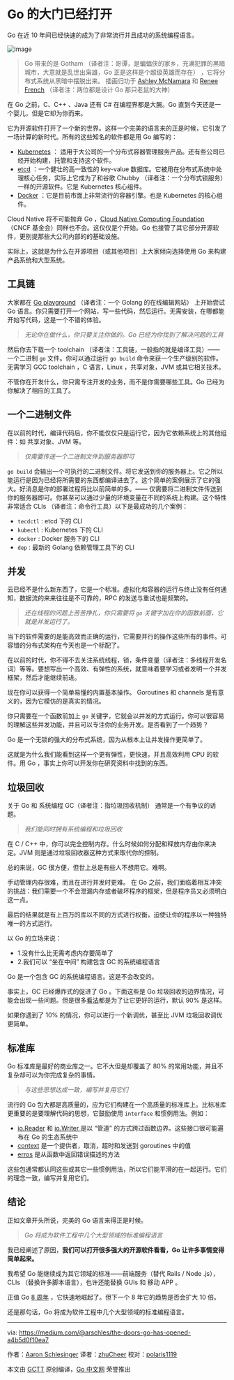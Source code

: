 # Go 的大门已经打开

Go 在近 10 年间已经快速的成为了非常流行并且成功的系统编程语言。

![image](https://raw.githubusercontent.com/studygolang/gctt-images/master/go-door/BATMAN_GOPHER.png)

> Go 带来的是 Gotham （译者注：哥谭，是蝙蝠侠的家乡，充满犯罪的黑暗城市，大意就是乱世出枭雄，Go 正是这样是个超级英雄而存在） ，它将分布式系统从黑暗中摆脱出来。 插画归功于 [Ashley McNamara](https://twitter.com/ashleymcnamara?ref_src=twsrc%5Egoogle%7Ctwcamp%5Eserp%7Ctwgr%5Eauthor) 和 [Renee French](https://twitter.com/reneefrench?ref_src=twsrc%5Egoogle%7Ctwcamp%5Eserp%7Ctwgr%5Eauthor) （译者注：两位都是设计 Go 那只老鼠的大神）

在 Go 之前，C、C++ 、Java 还有 C# 在编程界都是大腕。Go 直到今天还是一个婴儿，但是它却为你而来。

它为开源软件打开了一个新的世界。这样一个完美的语言来的正是时候，它引发了一场计算的新时代。所有的这些知名的软件都是用 Go 编写的：

* [Kubernetes](https://kubernetes.io/) ： 适用于大公司的一个分布式容器管理服务产品。还有些公司已经开始构建，托管和支持这个软件。
* [etcd](https://github.com/coreos/etcd) ：一个健壮的高一致性的 key-value 数据库。它被用在分布式系统中处理核心任务，实际上它成为了和谷歌 Chubby （译者注：一个分布式锁服务） 一样的开源软件。它是 Kubernetes 核心组件。
* [Docker](http://docker.com/) ：它是目前市面上非常流行的容器引擎。也是 Kubernetes 的核心组件。

Cloud Native 将不可能抛弃 Go ，[Cloud Native Computing Foundation](https://www.cncf.io) （CNCF 基金会）同样也不会。这仅仅是个开始。Go 也接管了其它部分开源软件，更别提那些大公司内部的的基础设施。

实际上，这就是为什么在开源项目（或其他项目）上大家倾向选择使用 Go 来构建产品系统和大型系统。

## 工具链

大家都在 [Go playground](https://play.golang.org/) （译者注：一个 Golang 的在线编辑网站） 上开始尝试 Go 语言。你只需要打开一个网站，写一些代码，然后运行。无需安装，在哪都能开始写代码，这是一个不错的体验。

> _无论你在做什么，你只要关注你做的。Go 已经为你找到了解决问题的工具_

然后你去下载一个 toolchain （译者注：工具链，一般指的就是编译工具）—— 一个二进制 `go` 文件。你可以通过运行 `go build` 命令来获一个生产级别的软件。无需学习 GCC toolchain ，C 语言，Linux ，共享对象，JVM 或其它相关技术。

不管你在开发什么，你只需专注开发的业务，而不是你需要哪些工具。Go 已经为你解决了相应的工具了。

## 一个二进制文件

在以前的时代，编译代码后，你不能仅仅只是运行它，因为它依赖系统上的其他组件：如 共享对象、JVM 等。

> _仅需要传送一个二进制文件到服务器即可_

`go build` 会输出一个可执行的二进制文件。将它发送到你的服务器上。它之所以能运行是因为已经将所需要的东西都编译进去了。这个简单的案例展示了它的强大。好消息是你的部署过程将比以前简单的多。—— 仅需要将二进制文件传送到你的服务器即可。你甚至可以通过少量的环境变量在不同的系统上构建。这个特性非常适合 CLIs （译者注：命令行工具）以下是最成功的几个案例：

* `tecdctl` : etcd 下的 CLI
* `kubectl` : Kubernetes 下的 CLI
* `docker` : Docker 服务下的 CLI
* `dep` : 最新的 Golang 依赖管理工具下的 CLI

## 并发

云已经不是什么新东西了，它是一个标准。虚拟化和容器的运行与终止没有任何通知，数据流的来来往往是不可靠的，RPC 的发送与重试也是频繁的。

> _还在线程的问题上苦苦挣扎，你只需要将 `go` 关键字加在你的函数前面，它就是并发运行了。_

当下的软件需要的是能高效而正确的运行，它需要并行的操作这些所有的事件。可容错的分布式架构在今天也是一个标配了。

在以前的时代，你不得不去关注系统线程，锁，条件变量（译者注：多线程开发名词）等等。要想写出一个高效、有弹性的系统，就意味着要学习或者发明一个并发框架，然后才能继续前进。

现在你可以获得一个简单易懂的内置基本操作。 Goroutines 和 channels 是有意义的，因为它模仿的是真实的情况。

你只需要在一个函数前加上 `go` 关键字，它就会以并发的方式运行。你可以很容易的理解这些并发功能，并且可以专注你的业务开发。是否看到了一个趋势？

Go 是一个无锁的强大的分布式系统，因为从根本上让并发操作更简单了。

这就是为什么我们能看到这样一个更有弹性，更快速，并且高效利用 CPU 的软件。用 Go ，事实上你可以开发你在研究资料中找到的东西。

## 垃圾回收

关于 Go 和 系统编程 GC（译者注：指垃圾回收机制） 通常是一个有争议的话题。

> _我们能同时拥有系统编程和垃圾回收_

在 C / C++ 中，你可以完全控制内存。什么时候如何分配和释放内存由你来决定。JVM 则是通过垃圾回收器这种方式来取代你的控制。

总的来说，GC 很方便，但世上总是有些人不想用它。难啊。

手动管理内存很难，而且在进行并发时更难。 在 Go 之前，我们面临着相互冲突的挑战：我们需要一个不会泄漏内存或者破坏程序的框架，但是程序员又必须明白这一点。

最后的结果就是有上百万的库以不同的方式进行权衡，迫使让你的程序以一种独特唯一的方式运行。

以 Go 的立场来说：

* 1.没有什么比无需考虑内存要简单了
* 2.我们可以 “坐在中间” 构建包含 GC 的系统编程语言

Go 是一个包含 GC 的系统编程语言。这是不会改变的。

事实上，GC 已经爆炸式的促进了 Go 。下面这些是 Go 垃圾回收的边界情况，可能会出现一些问题。但是很多[看法](https://docs.google.com/document/d/16Y4IsnNRCN43Mx0NZc5YXZLovrHvvLhK_h0KN8woTO4/edit)都是为了让它更好的运行，默认 90% 是这样。

如果你遇到了 10% 的情况，你可以进行一个新调优，甚至比 JVM 垃圾回收调优更简单。

## 标准库

Go 标准库是最好的商业库之一。它不大但是却覆盖了 80% 的常用功能，并且不复杂却可以为你完成复杂的事情。

> _与这些思想达成一致，编写并复用它们_

流行的 Go 包大都是高质量的，应为它们构建在一个高质量的标准库上。比标准库更重要的是要理解代码的思想，它鼓励使用 `interface` 和惯例用法。例如：

* [io.Reader](https://godoc.org/io#Reader) 和 [io.Writer ](https://godoc.org/io#Writer) 是以 “管道” 的方式跨过函数边界。这些接口很可能遍布在 Go 的生态系统中
* [context](https://godoc.org/context) 是一个提供者，取消，超时和发送到 goroutines 中的值
* [erros](https://godoc.org/builtin#error) 是从函数中返回错误描述的方法

这些包通常都认同这些或其它一些惯例用法，所以它们能平滑的在一起运行。它们的理念一致，编写并复用它们。

## 结论

正如文章开头所说，完美的 Go 语言来得正是时候。

> _Go 将成为软件工程中几个大型领域的标准编程语言_

我已经阐述了原因，**我们可以打开很多强大的开源软件看看，Go 让许多事情变得简单起来。**

我希望 Go 能继续成为其它领域的标准——前端服务（替代 Rails / Node .js），CLIs （替换许多脚本语言），也许还能替换 GUIs 和 移动 APP 。

正值 Go [8 周年](https://blog.golang.org/8years) ，它快速地崛起了。但下一个 8 年它的趋势是否会扩大 10 倍。

还是那句话，Go 将成为软件工程中几个大型领域的标准编程语言。

---

via: https://medium.com/@arschles/the-doors-go-has-opened-a4b5d0f10ea7

作者：[Aaron Schlesinger](https://medium.com/@arschles) 译者：[zhuCheer](https://github.com/zhuCheer) 校对：[polaris1119](https://github.com/polaris1119)

本文由 [GCTT](https://github.com/studygolang/GCTT) 原创编译，[Go 中文网](https://studygolang.com/) 荣誉推出
